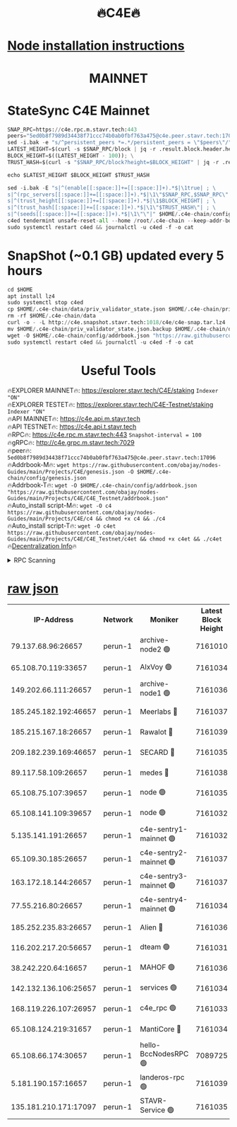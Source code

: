 <h1 align="center"> 🔥C4E🔥</h1>

[Node installation instructions](https://github.com/obajay/nodes-Guides/tree/main/Projects/C4E)
=

<h1 align="center"> MAINNET</h1>

# StateSync C4E Mainnet
```python
SNAP_RPC=https://c4e.rpc.m.stavr.tech:443
peers="5ed0b8f7989d34438f71ccc74b0ab0fbf763a475@c4e.peer.stavr.tech:17096"
sed -i.bak -e "s/^persistent_peers *=.*/persistent_peers = \"$peers\"/" $HOME/.c4e-chain/config/config.toml
LATEST_HEIGHT=$(curl -s $SNAP_RPC/block | jq -r .result.block.header.height); \
BLOCK_HEIGHT=$((LATEST_HEIGHT - 100)); \
TRUST_HASH=$(curl -s "$SNAP_RPC/block?height=$BLOCK_HEIGHT" | jq -r .result.block_id.hash)

echo $LATEST_HEIGHT $BLOCK_HEIGHT $TRUST_HASH

sed -i.bak -E "s|^(enable[[:space:]]+=[[:space:]]+).*$|\1true| ; \
s|^(rpc_servers[[:space:]]+=[[:space:]]+).*$|\1\"$SNAP_RPC,$SNAP_RPC\"| ; \
s|^(trust_height[[:space:]]+=[[:space:]]+).*$|\1$BLOCK_HEIGHT| ; \
s|^(trust_hash[[:space:]]+=[[:space:]]+).*$|\1\"$TRUST_HASH\"| ; \
s|^(seeds[[:space:]]+=[[:space:]]+).*$|\1\"\"|" $HOME/.c4e-chain/config/config.toml
c4ed tendermint unsafe-reset-all --home /root/.c4e-chain --keep-addr-book
sudo systemctl restart c4ed && journalctl -u c4ed -f -o cat
```
# SnapShot (~0.1 GB) updated every 5 hours
```python
cd $HOME
apt install lz4
sudo systemctl stop c4ed
cp $HOME/.c4e-chain/data/priv_validator_state.json $HOME/.c4e-chain/priv_validator_state.json.backup
rm -rf $HOME/.c4e-chain/data
curl -o - -L http://c4e.snapshot.stavr.tech:1018/c4e/c4e-snap.tar.lz4 | lz4 -c -d - | tar -x -C $HOME/.c4e-chain --strip-components 2
mv $HOME/.c4e-chain/priv_validator_state.json.backup $HOME/.c4e-chain/data/priv_validator_state.json
wget -O $HOME/.c4e-chain/config/addrbook.json "https://raw.githubusercontent.com/obajay/nodes-Guides/main/Projects/C4E/addrbook.json"
sudo systemctl restart c4ed && journalctl -u c4ed -f -o cat
```
 <h1 align="center"> Useful Tools</h1>

🔥EXPLORER MAINNET🔥:  https://explorer.stavr.tech/C4E/staking            `Indexer "ON"` \
🔥EXPLORER TESTET🔥:   https://explorer.stavr.tech/C4E-Testnet/staking     `Indexer "ON"` \
🔥API MAINNET🔥:       https://c4e.api.m.stavr.tech \
🔥API TESTNET🔥:       https://c4e.api.t.stavr.tech \
🔥RPC🔥:               https://c4e.rpc.m.stavr.tech:443                  `Snapshot-interval = 100` \
🔥gRPC🔥:              http://c4e.grpc.m.stavr.tech:7029 \
🔥peer🔥:              `5ed0b8f7989d34438f71ccc74b0ab0fbf763a475@c4e.peer.stavr.tech:17096` \
🔥Addrbook-M🔥:    ```wget https://raw.githubusercontent.com/obajay/nodes-Guides/main/Projects/C4E/genesis.json -O $HOME/.c4e-chain/config/genesis.json``` \
🔥Addrbook-T🔥:    ```wget -O $HOME/.c4e-chain/config/addrbook.json "https://raw.githubusercontent.com/obajay/nodes-Guides/main/Projects/C4E/C4E_Testnet/addrbook.json"``` \
🔥Auto_install script-M🔥: ```wget -O c4 https://raw.githubusercontent.com/obajay/nodes-Guides/main/Projects/C4E/c4 && chmod +x c4 && ./c4``` \
🔥Auto_install script-T🔥: ```wget -O c4et https://raw.githubusercontent.com/obajay/nodes-Guides/main/Projects/C4E/C4E_Testnet/c4et && chmod +x c4et && ./c4et``` \
🔥[Decentralization Info](https://github.com/obajay/StateSync-snapshots/tree/main/Projects/C4E/Decentralization)🔥




<details>
<summary>RPC Scanning</summary>

<h2 align="center"> We scan nodes in real time every 4 hours. And we provide the final result of RPC endpoints.
We cannot influence the operation of these nodes in any way. </h2>


```python
If Voting Power is higher than 0 --> then the Node is a validator of the network and may be subject to attack and be a potential threat to the chain.
```
```python
We marked such validators with a red symbol
```

</details>

[raw json](https://rpc-check.c4e.stavr.tech/c4e/rpc-c4e-result.json)
=



<table><tr><th>IP-Address</th><th>Network</th><th>Moniker</th><th>Latest Block Height</th><th>Earliest Block Height</th><th>Catching Up</th><th>Tx Index</th><th>Voting Power</th><th>Scan Time</th></tr><tr><td>79.137.68.96:26657</td><td>perun-1</td><td>archive-node2 🟢</td><td>7161010</td><td>1</td><td>False</td><td>on</td><td>0</td><td>2024-02-13T17:42:14.488760832UTC</td></tr><tr><td>65.108.70.119:33657</td><td>perun-1</td><td>AlxVoy 🟢</td><td>7161034</td><td>1</td><td>False</td><td>on</td><td>0</td><td>2024-02-13T17:42:28.469936873UTC</td></tr><tr><td>149.202.66.111:26657</td><td>perun-1</td><td>archive-node1 🟢</td><td>7161036</td><td>1</td><td>False</td><td>on</td><td>0</td><td>2024-02-13T17:42:45.379167191UTC</td></tr><tr><td>185.245.182.192:46657</td><td>perun-1</td><td>Meerlabs 🔴</td><td>7161037</td><td>1051501</td><td>False</td><td>on</td><td>344594</td><td>2024-02-13T17:42:50.533972934UTC</td></tr><tr><td>185.215.167.18:26657</td><td>perun-1</td><td>Rawalot 🔴</td><td>7161039</td><td>1090501</td><td>False</td><td>on</td><td>450002</td><td>2024-02-13T17:43:02.212920225UTC</td></tr><tr><td>209.182.239.169:46657</td><td>perun-1</td><td>SECARD 🔴</td><td>7161035</td><td>2616101</td><td>False</td><td>off</td><td>749292</td><td>2024-02-13T17:42:40.657869885UTC</td></tr><tr><td>89.117.58.109:26657</td><td>perun-1</td><td>medes 🔴</td><td>7161038</td><td>2826001</td><td>False</td><td>off</td><td>890936</td><td>2024-02-13T17:42:57.294218215UTC</td></tr><tr><td>65.108.75.107:39657</td><td>perun-1</td><td>node 🟢</td><td>7161035</td><td>5198801</td><td>False</td><td>on</td><td>0</td><td>2024-02-13T17:42:31.550209363UTC</td></tr><tr><td>65.108.141.109:39657</td><td>perun-1</td><td>node 🟢</td><td>7161032</td><td>5303301</td><td>False</td><td>on</td><td>0</td><td>2024-02-13T17:42:16.900723280UTC</td></tr><tr><td>5.135.141.191:26657</td><td>perun-1</td><td>c4e-sentry1-mainnet 🟢</td><td>7161032</td><td>6198001</td><td>False</td><td>on</td><td>0</td><td>2024-02-13T17:42:13.909349971UTC</td></tr><tr><td>65.109.30.185:26657</td><td>perun-1</td><td>c4e-sentry2-mainnet 🟢</td><td>7161037</td><td>6238301</td><td>False</td><td>on</td><td>0</td><td>2024-02-13T17:42:50.187926997UTC</td></tr><tr><td>163.172.18.144:26657</td><td>perun-1</td><td>c4e-sentry3-mainnet 🟢</td><td>7161037</td><td>6239001</td><td>False</td><td>on</td><td>0</td><td>2024-02-13T17:42:50.851754883UTC</td></tr><tr><td>77.55.216.80:26657</td><td>perun-1</td><td>c4e-sentry4-mainnet 🟢</td><td>7161034</td><td>6241001</td><td>False</td><td>on</td><td>0</td><td>2024-02-13T17:42:28.117978197UTC</td></tr><tr><td>185.252.235.83:26657</td><td>perun-1</td><td>Alien 🔴</td><td>7161036</td><td>6502501</td><td>False</td><td>on</td><td>648118</td><td>2024-02-13T17:42:45.699057540UTC</td></tr><tr><td>116.202.217.20:56657</td><td>perun-1</td><td>dteam 🟢</td><td>7161031</td><td>6800901</td><td>False</td><td>on</td><td>0</td><td>2024-02-13T17:42:14.158461581UTC</td></tr><tr><td>38.242.220.64:16657</td><td>perun-1</td><td>MAHOF 🟢</td><td>7161036</td><td>6885501</td><td>False</td><td>on</td><td>0</td><td>2024-02-13T17:42:43.005665898UTC</td></tr><tr><td>142.132.136.106:25657</td><td>perun-1</td><td>services 🟢</td><td>7161034</td><td>7012001</td><td>False</td><td>on</td><td>0</td><td>2024-02-13T17:42:31.219086731UTC</td></tr><tr><td>168.119.226.107:26957</td><td>perun-1</td><td>c4e_rpc 🟢</td><td>7161033</td><td>7061033</td><td>False</td><td>on</td><td>0</td><td>2024-02-13T17:42:21.226961148UTC</td></tr><tr><td>65.108.124.219:31657</td><td>perun-1</td><td>MantiCore 🔴</td><td>7161034</td><td>7061034</td><td>False</td><td>off</td><td>729129</td><td>2024-02-13T17:42:27.775073648UTC</td></tr><tr><td>65.108.66.174:30657</td><td>perun-1</td><td>hello-BccNodesRPC 🟢</td><td>7089725</td><td>7089601</td><td>False</td><td>on</td><td>0</td><td>2024-02-13T17:42:28.787190573UTC</td></tr><tr><td>5.181.190.157:16657</td><td>perun-1</td><td>landeros-rpc 🟢</td><td>7161039</td><td>7152001</td><td>False</td><td>on</td><td>0</td><td>2024-02-13T17:43:01.828128215UTC</td></tr><tr><td>135.181.210.171:17097</td><td>perun-1</td><td>STAVR-Service 🟢</td><td>7161035</td><td>7160001</td><td>False</td><td>on</td><td>0</td><td>2024-02-13T17:42:31.882543685UTC</td></tr></table>
